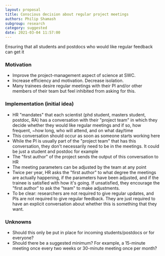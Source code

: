```yaml
---
layout: proposal
title: Conscious decision about regular project meetings
authors: Philip Shamash
subgroup: research
category: suggested
date: 2021-03-04 11:57:00
---
```


Ensuring that all students and postdocs who would like regular feedback can get it

<!--end summary-->

### Motivation

- Improve the project-management aspect of science at SWC. 
- Increase efficiency and motivation. Decrease isolation.
- Many trainees desire regular meetings with their PI and/or other members of their team but feel inhibited from asking for this.


### Implementation (initial idea)

- HR "mandates" that each scientist (phd student, masters student, postdoc, RA) has a conversation with their "project team" in which 
they decide whether they would like regular meetings and if so, how frequent, ~how long, who will attend, and on what day/time
- This conversation should occur as soon as someone starts working here
- While the PI is usually part of the "project team" that has this conversation, they don't necessarily need to be in the meetings. It could be just a student and postdoc for example
- The "first author" of the project sends the output of this conversation to HR
- The meeting parameters can be adjusted by the team at any point
- Twice per year, HR asks the "first author" to what degree the meetings are actually happening, if the parameters have been adjusted, and if the trainee is satisfied with how it's going. If unsatisfied, they encourage the "first author" to ask the "team" to make adjustments.
- To be clear: researchers are not required to give regular updates, and PIs are not required to give regular feedback. They are just required to have an explicit conversation about whether this is something that they want.


### Unknowns

- Should this only be put in place for incoming students/postdocs or for everyone?
- Should there be a suggested minimum? For example, a 15-minute meeting once every two weeks or 30-minute meeting once per month?

